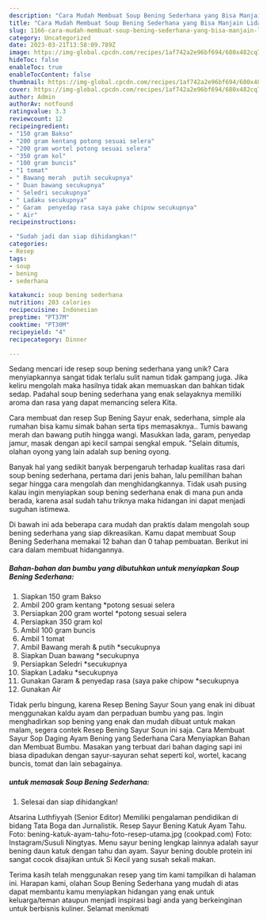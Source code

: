 ```yaml
---
description: "Cara Mudah Membuat Soup Bening Sederhana yang Bisa Manjain Lidah"
title: "Cara Mudah Membuat Soup Bening Sederhana yang Bisa Manjain Lidah"
slug: 1166-cara-mudah-membuat-soup-bening-sederhana-yang-bisa-manjain-lidah
category: Uncategorized
date: 2023-03-21T13:58:09.789Z
image: https://img-global.cpcdn.com/recipes/1af742a2e96bf694/680x482cq70/soup-bening-sederhana-foto-resep-utama.jpg
hideToc: false
enableToc: true
enableTocContent: false
thumbnail: https://img-global.cpcdn.com/recipes/1af742a2e96bf694/680x482cq70/soup-bening-sederhana-foto-resep-utama.jpg
cover: https://img-global.cpcdn.com/recipes/1af742a2e96bf694/680x482cq70/soup-bening-sederhana-foto-resep-utama.jpg
author: Admin
authorAv: notfound
ratingvalue: 3.3
reviewcount: 12
recipeingredient:
- "150 gram Bakso"
- "200 gram kentang potong sesuai selera"
- "200 gram wortel potong sesuai selera"
- "350 gram kol"
- "100 gram buncis"
- "1 tomat"
- " Bawang merah  putih secukupnya"
- " Duan bawang secukupnya"
- " Seledri secukupnya"
- " Ladaku secukupnya"
- " Garam  penyedap rasa saya pake chipow secukupnya"
- " Air"
recipeinstructions:

- "Sudah jadi dan siap dihidangkan!"
categories:
- Resep
tags:
- soup
- bening
- sederhana

katakunci: soup bening sederhana 
nutrition: 203 calories
recipecuisine: Indonesian
preptime: "PT37M"
cooktime: "PT30M"
recipeyield: "4"
recipecategory: Dinner

---
```





Sedang mencari ide resep soup bening sederhana yang unik? Cara menyiapkannya sangat tidak terlalu sulit namun tidak gampang juga. Jika keliru mengolah maka hasilnya tidak akan memuaskan dan bahkan tidak sedap. Padahal soup bening sederhana yang enak selayaknya memiliki aroma dan rasa yang dapat memancing selera Kita.





Cara membuat dan resep Sup Bening Sayur enak, sederhana, simple ala rumahan bisa kamu simak bahan serta tips memasaknya.. Tumis bawang merah dan bawang putih hingga wangi. Masukkan lada, garam, penyedap jamur, masak dengan api kecil sampai sengkal empuk. &#34;Selain ditumis, olahan oyong yang lain adalah sup bening oyong.

Banyak hal yang sedikit banyak berpengaruh terhadap kualitas rasa dari soup bening sederhana, pertama dari jenis bahan, lalu pemilihan bahan segar hingga cara mengolah dan menghidangkannya. Tidak usah pusing kalau ingin menyiapkan soup bening sederhana enak di mana pun anda berada, karena asal sudah tahu triknya maka hidangan ini dapat menjadi suguhan istimewa.






Di bawah ini ada beberapa cara mudah dan praktis dalam mengolah soup bening sederhana yang siap dikreasikan. Kamu dapat membuat Soup Bening Sederhana memakai 12 bahan dan 0 tahap pembuatan. Berikut ini cara dalam membuat hidangannya.

<!--inarticleads1-->

##### Bahan-bahan dan bumbu yang dibutuhkan untuk menyiapkan Soup Bening Sederhana:

1. Siapkan 150 gram Bakso
1. Ambil 200 gram kentang *potong sesuai selera
1. Persiapkan 200 gram wortel *potong sesuai selera
1. Persiapkan 350 gram kol
1. Ambil 100 gram buncis
1. Ambil 1 tomat
1. Ambil  Bawang merah &amp; putih *secukupnya
1. Siapkan  Duan bawang *secukupnya
1. Persiapkan  Seledri *secukupnya
1. Siapkan  Ladaku *secukupnya
1. Gunakan  Garam &amp; penyedap rasa (saya pake chipow *secukupnya
1. Gunakan  Air


Tidak perlu bingung, karena Resep Bening Sayur Soun yang enak ini dibuat menggunakan kaldu ayam dan perpaduan bumbu yang pas. Ingin menghadirkan sop bening yang enak dan mudah dibuat untuk makan malam, segera contek Resep Bening Sayur Soun ini saja. Cara Membuat Sayur Sop Daging Ayam Bening yang Sederhana Cara Menyiapkan Bahan dan Membuat Bumbu. Masakan yang terbuat dari bahan daging sapi ini biasa dipadukan dengan sayur-sayuran sehat seperti kol, wortel, kacang buncis, tomat dan lain sebagainya. 

<!--inarticleads2-->

#####  untuk memasak Soup Bening Sederhana:


1. Selesai dan siap dihidangkan!

Atsarina Luthfiyyah (Senior Editor) Memiliki pengalaman pendidikan di bidang Tata Boga dan Jurnalistik. Resep Sayur Bening Katuk Ayam Tahu. Foto: bening-katuk-ayam-tahu-foto-resep-utama.jpg (cookpad.com) Foto: Instagram/Susuli Ningtyas. Menu sayur bening lengkap lainnya adalah sayur bening daun katuk dengan tahu dan ayam. Sayur bening double protein ini sangat cocok disajikan untuk Si Kecil yang susah sekali makan. 

Terima kasih telah menggunakan resep yang tim kami tampilkan di halaman ini. Harapan kami, olahan Soup Bening Sederhana yang mudah di atas dapat membantu kamu menyiapkan hidangan yang enak untuk keluarga/teman ataupun menjadi inspirasi bagi anda yang berkeinginan untuk berbisnis kuliner. Selamat menikmati
